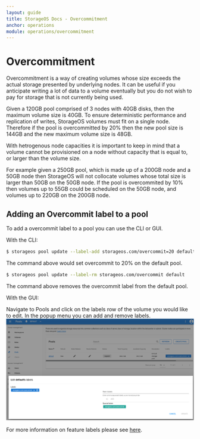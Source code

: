 ```yaml
---
layout: guide
title: StorageOS Docs - Overcommitment
anchor: operations
module: operations/overcommitment
---
```


# Overcommitment

Overcommitment is a way of creating volumes whose size exceeds the actual
storage presented by underlying nodes. It can be useful if you anticipate
writing a lot of data to a volume eventually but you do not wish to pay for
storage that is not currently being used.

Given a 120GB pool comprised of 3 nodes with 40GB disks, then the maximum
volume size is 40GB. To ensure deterministic performance and replication of writes,
StorageOS volumes must fit on a single node. Therefore if the pool
is overcommitted by 20% then the new pool size is 144GB and the new maximum
volume size is 48GB.

With hetrogenous node capacities it is important to keep in mind that a
volume cannot be provisioned on a node without capacity that is equal
to, or larger than the volume size.

For example given a 250GB pool, which is made up of a 200GB node and a
50GB node then StorageOS will not collocate volumes whose total size is larger
than 50GB on the 50GB node. If the pool is overcommited by 10% then volumes up
to 55GB could be scheduled on the 50GB node, and volumes up to 220GB on the 200GB
node.

## Adding an Overcommit label to a pool

To add a overcommit label to a pool you can use the CLI or GUI. 

With the CLI:

```bash
$ storageos pool update --label-add storageos.com/overcommit=20 default
```
The command above would set overcommit to 20% on the default pool.

```bash
$ storageos pool update --label-rm storageos.com/overcommit default
```
The command above removes the overcommit label from the default pool.

With the GUI: 

Navigate to Pools and click on the labels row of the volume you would like to
edit. In the popup menu you can add and remove labels.
![image](/images/docs/gui/pool-label.png)

For more information on feature labels please see [here](/docs/reference/labels#storageos-pool-labels).
